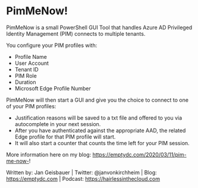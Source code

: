 # PimMeNow!

PimMeNow is a small PowerShell GUI Tool that handles Azure AD Privileged Identity Management (PIM) connects to multiple tenants.

You configure your PIM profiles with:

* Profile Name
* User Account
* Tenant ID
* PIM Role
* Duration
* Microsoft Edge Profile Number

PimMeNow will then start a GUI and give you the choice to connect to one of your PIM profiles: 

* Justification reasons will be saved to a txt file and offered to you via autocomplete in your next session. 
* After you have authenticated against the appropriate AAD, the related Edge profile for that PIM profile will start.
* It will also start a counter that counts the time left for your PIM session. 

More information here on my blog: https://emptydc.com/2020/03/11/pim-me-now-!

Written by: Jan Geisbauer | Twitter: @janvonkirchheim | Blog: https://emptydc.com | Podcast: https://hairlessinthecloud.com

